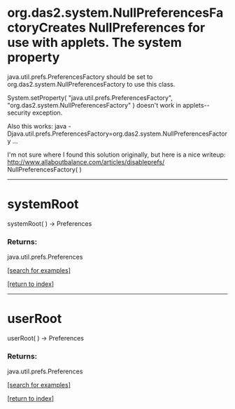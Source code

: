# org.das2.system.NullPreferencesFactoryCreates NullPreferences for use with applets.  The system property 
 java.util.prefs.PreferencesFactory should be set to
 org.das2.system.NullPreferencesFactory to use this class.
 
 System.setProperty( "java.util.prefs.PreferencesFactory", "org.das2.system.NullPreferencesFactory" ) doesn't
 work in applets--security exception.

 Also this works: java  -Djava.util.prefs.PreferencesFactory=org.das2.system.NullPreferencesFactory ...
 
 I'm not sure where I found this solution originally, but here is a nice writeup:
     http://www.allaboutbalance.com/articles/disableprefs/
NullPreferencesFactory( )


***
<a name="systemRoot"></a>
# systemRoot
systemRoot(  ) &rarr; Preferences



### Returns:
java.util.prefs.Preferences


<a href="https://github.com/autoplot/dev/search?q=systemRoot&unscoped_q=systemRoot">[search for examples]</a>

<a href="https://github.com/autoplot/documentation/blob/master/javadoc/index-all.md">[return to index]</a>

***
<a name="userRoot"></a>
# userRoot
userRoot(  ) &rarr; Preferences



### Returns:
java.util.prefs.Preferences


<a href="https://github.com/autoplot/dev/search?q=userRoot&unscoped_q=userRoot">[search for examples]</a>

<a href="https://github.com/autoplot/documentation/blob/master/javadoc/index-all.md">[return to index]</a>


